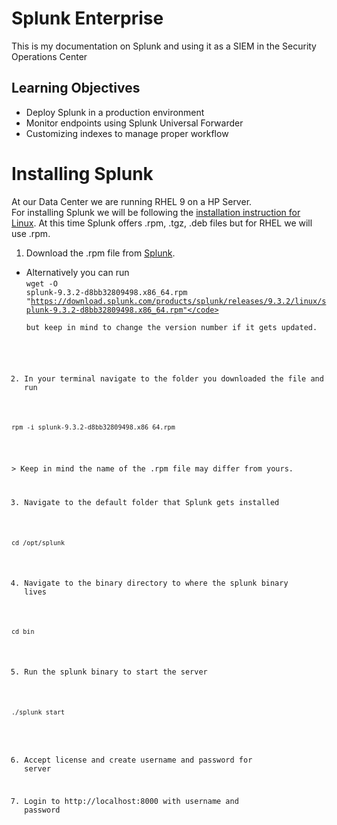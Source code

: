 # Splunk Enterprise
This is my documentation on Splunk and using it as a SIEM in the Security Operations Center

## Learning Objectives
- Deploy Splunk in a production environment
- Monitor endpoints using Splunk Universal Forwarder
- Customizing indexes to manage proper workflow

# Installing Splunk

At our Data Center we are running RHEL 9 on a HP Server.  
For installing Splunk we will be following the [installation instruction for Linux](https://docs.splunk.com/Documentation/Splunk/9.3.2/SearchTutorial/InstallSplunk#Linux_installation_instructions).
At this time Splunk offers .rpm, .tgz, .deb files but for RHEL we will use .rpm.

1. Download the .rpm file from [Splunk](https://www.splunk.com/en_us/download/splunk-enterprise.html). <br>
- Alternatively you can run <br>
<code>wget -O splunk-9.3.2-d8bb32809498.x86_64.rpm "https://download.splunk.com/products/splunk/releases/9.3.2/linux/splunk-9.3.2-d8bb32809498.x86_64.rpm"</code><br>
 but keep in mind to change the version number if it gets updated.

2. In your terminal navigate to the folder you downloaded the file and run <br>
```
rpm -i splunk-9.3.2-d8bb32809498.x86_64.rpm
``` 
<br>
> Keep in mind the name of the .rpm file may differ from yours.

3. Navigate to the default folder that Splunk gets installed <br>
```
cd /opt/splunk
```

4. Navigate to the binary directory to where the splunk binary lives
```
cd bin
```

5. Run the splunk binary to start the server
```
./splunk start
```

6. Accept license and create username and password for server

7. Login to http://localhost:8000 with username and password
